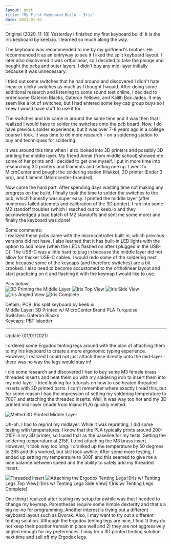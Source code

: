```yaml
---
layout: post
title: "My First Keyboard Build - Iris"
date: 2021-01-01
---
```

Original (2020-11-18)
Yesterday I finished my first keyboard build! It is the Iris keyboard by keeb.io. I learned so much along the way.

The keyboard was recommended to me by my girlfriend's brother. He recommended it as an entryway to see if I liked the split keyboard layout. I later also discovered it was ortholinear, so I decided to take the plunge and bought the pcbs and outer layers. I didn't buy any mid-layer initially because it was unnecessary. 

I tried out some switches that he had around and discovered I didn't hate linear or clicky switches as much as I thought I would. After doing some additional research and listening to some sound test online, I decided to order some Gateron Blacks, Gateron Yellows, and Kalilh Box Jades. It may seem like a lot of switches, but I had entered some key cap group buys so I knew I would have stuff to use it for. 

The switches and Iris came in around the same time and it was then that I realized I would have to solder the switches onto the pcb board. Now, I do have previous solder experience, but it was over 7-8 years ago in a college course I took. It was time to do more research - on a soldering station to buy and techniques for soldering. 

It was around this time when I also looked into 3D printers and possibly 3D printing the middle layer. My friend Annie (from middle school) showed me some of her prints and I decided to get one myself. I put in more time into researching 3D printers and filaments and setting one up. I went to MicroCenter and bought the soldering station (Hakko), 3D printer (Ender 3 pro), and filament (Microcenter-branded). 

Now came the hard part. After spending days wasting time not making any progress on the build, I finally took the time to solder the switches to the pcb, which honestly was super easy. I printed the middle layer (after numerous failed attempts and calibration of the 3D printer). I ran into some M2 standoff troubles (which I reached out to keeb.io and they acknowledged a bad batch of M2 standoffs and sent me some more) and finally the keyboard was done!

Some comments:  
I realized these pcbs came with the microcontroller built-in, which previous versions did not have. I also learned that it has built-in LED lights with the option to add more (when the LEDs flashed on after I plugged in the USB-C). The USB-C was a little hard to plug in because the middle layer did not allow for thicker USB-C cables. I would redo some of the soldering next time because some of the keycaps (and therefore switches) are a bit crooked. I also need to become accustomed to the ortholinear layout and start practicing on it and flashing it with the keymap I would like to use.

Pics below!  
![3D Printing the Middle Layer](/assets/images/3DPrintingMiddleLayer.jpg)
![Iris Top View](/assets/images/IrisTopView.jpg)
![Iris Side View](/assets/images/IrisSideView.jpg)
![Iris Angled View](/assets/images/IrisAngledView.jpg)
![Iris Complete](/assets/images/IrisComplete.jpg)


Details:
PCB: Iris split keyboard by keeb.io  
Middle Layer: 3D Printed w/ MicroCenter Brand PLA Turquoise  
Switches: Gateron Blacks  
Keycaps: PBT Islander

---
Update (01/01/2021)

I ordered some Ergodox tenting legs around  with the plan of attaching them to my Iris keyboard to create a more ergonomic typing experience. However, I realized I could not just attach these directly onto the mid-layer - there was no way the legs would stay in!

I did some research and discovered I had to buy some M3 female brass threaded inserts and heat them up with my soldering iron to insert them into my mid-layer. I tried looking for tutorials on how to use heated threaded inserts with 3D printed parts. I can't remember where exactly I read this, but for some reason I had the impression of setting my soldering temperature to 700F and attaching the threaded inserts. Well, it was way too hot and my 3D printed mid-layer (made from Inland PLA) quickly melted.

![Melted 3D Printed Middle Layer](take/a/picture.jpg)

Uh-oh. I had to reprint my midlayer. While it was reprinting, I did some testing with temperatures. I know that the PLA typically prints around 200-215F in my 3D printer, so I used that as the baseline for my tests. Setting the soldering temperature at 215F, I tried attaching the M3 brass insert. However, it took way too long. I cranked up the temperature by 50 degrees to 265 and this worked, but still took awhile. After some more testing, I ended up setting my temperature to 300F and this seemed to give me a nice balance between speed and the ability to safely add my threaded insert. 

![Threaded Insert](take/a/picture.jpg)
![Attaching the Ergodox Tenting Legs](take/a/picture.jpg)
![Iris w/ Tenting Legs Top View]
![Iris w/ Tenting Legs Side View]
![Iris w/ Tenting Legs Complete]

One thing I realized after testing my setup for awhile was that I needed to change my keymap. Parentheses require some nimble dexterity and that's a big no-no for programming. 
Another interest is trying out a different keyboard layout such as Dvorak. 
Also, I may want to try out a different tenting solution. Although the Ergodox tenting legs are nice, I find 1) they do not keep their position/remain in place well and 2) they are not aggressively angled enough for my preferences. I may try a 3D printed tenting solution next time and sell off my Ergodox legs. 
